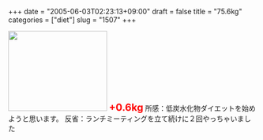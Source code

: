 +++
date = "2005-06-03T02:23:13+09:00"
draft = false
title = "75.6kg"
categories = ["diet"]
slug = "1507"
+++

<img src="http://ieiriblog.jugem.jp/?image=4179" width="200" height="162" alt="" class="pict" />
<b style="color:red; font-size:20px;">+0.6kg</b>
所感：低炭水化物ダイエットを始めようと思います。
反省：ランチミーティングを立て続けに２回やっちゃいました
